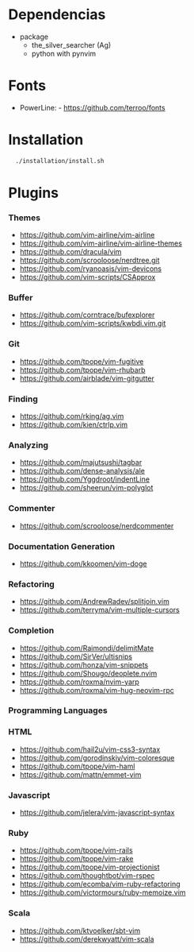 # Dependencias

  - package
     - the_silver_searcher (Ag)
     - python with pynvim


# Fonts
  - PowerLine: - https://github.com/terroo/fonts

# Installation

```sh
  ./installation/install.sh
```
# Plugins

### Themes
- https://github.com/vim-airline/vim-airline
- https://github.com/vim-airline/vim-airline-themes
- https://github.com/dracula/vim
- https://github.com/scrooloose/nerdtree.git
- https://github.com/ryanoasis/vim-devicons
- https://github.com/vim-scripts/CSApprox

### Buffer
- https://github.com/corntrace/bufexplorer
- https://github.com/vim-scripts/kwbdi.vim.git

### Git
- https://github.com/tpope/vim-fugitive
- https://github.com/tpope/vim-rhubarb
- https://github.com/airblade/vim-gitgutter

### Finding
- https://github.com/rking/ag.vim
- https://github.com/kien/ctrlp.vim

### Analyzing
- https://github.com/majutsushi/tagbar
- https://github.com/dense-analysis/ale
- https://github.com/Yggdroot/indentLine
- https://github.com/sheerun/vim-polyglot

### Commenter
- https://github.com/scrooloose/nerdcommenter

### Documentation Generation
- https://github.com/kkoomen/vim-doge

### Refactoring
- https://github.com/AndrewRadev/splitjoin.vim
- https://github.com/terryma/vim-multiple-cursors

### Completion
- https://github.com/Raimondi/delimitMate
- https://github.com/SirVer/ultisnips
- https://github.com/honza/vim-snippets
- https://github.com/Shougo/deoplete.nvim
- https://github.com/roxma/nvim-yarp
- https://github.com/roxma/vim-hug-neovim-rpc

### Programming Languages

### HTML
- https://github.com/hail2u/vim-css3-syntax
- https://github.com/gorodinskiy/vim-coloresque
- https://github.com/tpope/vim-haml
- https://github.com/mattn/emmet-vim


### Javascript
- https://github.com/jelera/vim-javascript-syntax


### Ruby
- https://github.com/tpope/vim-rails
- https://github.com/tpope/vim-rake
- https://github.com/tpope/vim-projectionist
- https://github.com/thoughtbot/vim-rspec
- https://github.com/ecomba/vim-ruby-refactoring
- https://github.com/victormours/ruby-memoize.vim


### Scala
- https://github.com/ktvoelker/sbt-vim
- https://github.com/derekwyatt/vim-scala
